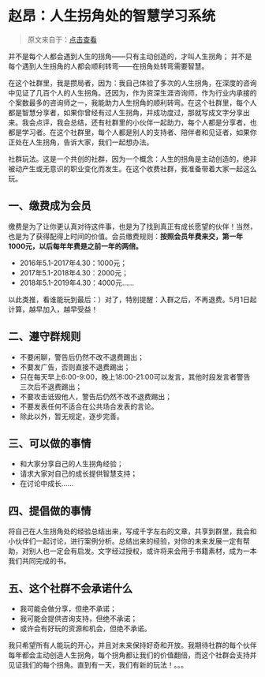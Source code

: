 # 赵昂：人生拐角处的智慧学习系统

> 原文来自于：[点击查看](https://mp.weixin.qq.com/s?__biz=MzI2MzA2NzIyMg==&mid=503514124&idx=2&sn=1a1fe7d1118336216a8653ff9b943f53)

并不是每个人都会遇到人生的拐角——只有主动创造的，才叫人生拐角；
并不是每个遇到人生拐角的人都会顺利转弯——在拐角处转弯需要智慧。

在这个社群里，我是攒局者，因为：我自己体验了多次的人生拐角，在深度的咨询中见证了几百个人的人生拐角。还因为，作为资深生涯咨询师，作为行业内承接的个案数最多的咨询师之一，我能助力人生拐角的顺利转弯。在这个社群里，每个人都是智慧分享者，如果你曾经有过人生拐角，并成功度过，那就写成文字分享出来。我会点评，我会总结，还有社群里的小伙伴一起助力，每个人都是分享者，也都是学习者。在这个社群里，每个人都是别人的支持者、陪伴者和见证者，如果你正处在人生拐角，告诉大家，我们一起想办法。

社群玩法。这是一个共创的社群，因为一个概念：人生的拐角是主动创造的，绝非被动产生或无意识的职业变化而发生。在这个收费社群，我准备带着大家一起这么玩。 

## 一、缴费成为会员

缴费是为了让你更认真对待这件事，也是为了找到真正有成长愿望的伙伴！当然，也是为了获得配得上时间的价值。会员缴费规则：**按照会员年费来交，第一年1000元，以后每年年费是之前一年的两倍。**

- 2016年5.1-2017年4.30：1000元；
- 2017年5.1-2018年4.30：2000元；
- 2018年5.1-2019年4.30：4000元……

以此类推，看谁能玩到最后：）对了，特别提醒：入群之后，不再退费。5月1日起计算，越早加入，越早受益！

## 二、遵守群规则

- 不要闲聊，警告后仍然不改不退费踢出；
- 不要发广告，否则直接不退费踢出；
- 只在每天早上6:00-9:00，晚上18:00-21:00可以发言，其他时段发言者警告三次后不退费踢出；
- 不要攻击诋毁他人，警告后仍然不改不退费踢出；
- 不要发表任何不适合在公共场合发表的言论。
- 除此以外，暂无规定，逐步完善。

## 三、可以做的事情

- 和大家分享自己的人生拐角经验；
- 请求大家对自己的成长提供智慧支持；
- 在讨论中成长……

## 四、提倡做的事情

将自己在人生拐角处的经验总结出来，写成千字左右的文章，共享到群里，我会和小伙伴们一起讨论，进行案例分析。总结出来的经验，对你的未来发展一定有帮助，对别人也一定会有启发。文字经过授权，或许将来会用于书籍素材，成为一本我们共同完成的书。

## 五、这个社群不会承诺什么

- 我可能会做分享，但绝不承诺； 
- 我可能会提供咨询支持，但绝不承诺；
- 或许会有好玩的资源和机会，但绝不承诺。

我只希望所有人能玩的开心，并且对未来保持好奇和开放。我期待社群的每个伙伴每年都会主动创造人生拐角，每个拐角都让我们的价值翻倍，而这个社群会支持并见证我们的每个拐角。直到有一天，我们有新的玩法！。。。

